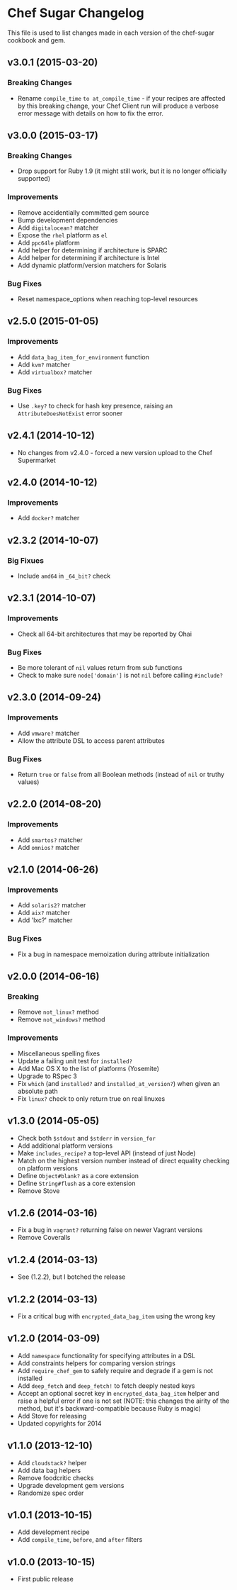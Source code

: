 Chef Sugar Changelog
=========================
This file is used to list changes made in each version of the chef-sugar cookbook and gem.

v3.0.1 (2015-03-20)
-------------------
### Breaking Changes
- Rename `compile_time` `to at_compile_time` - if your recipes are affected by
  this breaking change, your Chef Client run will produce a verbose error
  message with details on how to fix the error.

v3.0.0 (2015-03-17)
-------------------
### Breaking Changes
- Drop support for Ruby 1.9 (it might still work, but it is no longer officially supported)

### Improvements
- Remove accidentially committed gem source
- Bump development dependencies
- Add `digitalocean?` matcher
- Expose the `rhel` platform as `el`
- Add `ppc64le` platform
- Add helper for determining if architecture is SPARC
- Add helper for determining if architecture is Intel
- Add dynamic platform/version matchers for Solaris

### Bug Fixes
- Reset namespace_options when reaching top-level resources

v2.5.0 (2015-01-05)
-------------------
### Improvements
- Add `data_bag_item_for_environment` function
- Add `kvm?` matcher
- Add `virtualbox?` matcher

### Bug Fixes
- Use `.key?` to check for hash key presence, raising an `AttributeDoesNotExist`
  error sooner

v2.4.1 (2014-10-12)
-------------------
- No changes from v2.4.0 - forced a new version upload to the Chef Supermarket

v2.4.0 (2014-10-12)
-------------------
### Improvements
- Add `docker?` matcher

v2.3.2 (2014-10-07)
-------------------
### Big Fixues
- Include `amd64` in `_64_bit?` check

v2.3.1 (2014-10-07)
-------------------
### Improvements
- Check all 64-bit architectures that may be reported by Ohai

### Bug Fixes
- Be more tolerant of `nil` values return from sub functions
- Check to make sure `node['domain']` is not `nil` before calling `#include?`

v2.3.0 (2014-09-24)
-------------------
### Improvements
- Add `vmware?` matcher
- Allow the attribute DSL to access parent attributes

### Bug Fixes
- Return `true` or `false` from all Boolean methods (instead of `nil` or truthy values)

v2.2.0 (2014-08-20)
-------------------
### Improvements
- Add `smartos?` matcher
- Add `omnios?` matcher

v2.1.0 (2014-06-26)
-------------------
### Improvements
- Add `solaris2?` matcher
- Add `aix?` matcher
- Add 'lxc?' matcher

### Bug Fixes
- Fix a bug in namespace memoization during attribute initialization

v2.0.0 (2014-06-16)
-------------------
### Breaking
- Remove `not_linux?` method
- Remove `not_windows?` method

### Improvements
- Miscellaneous spelling fixes
- Update a failing unit test for `installed?`
- Add Mac OS X to the list of platforms (Yosemite)
- Upgrade to RSpec 3
- Fix `which` (and `installed?` and `installed_at_version?`) when given an absolute path
- Fix `linux?` check to only return true on real linuxes

v1.3.0 (2014-05-05)
-------------------
- Check both `$stdout` and `$stderr` in `version_for`
- Add additional platform versions
- Make `includes_recipe?` a top-level API (instead of just Node)
- Match on the highest version number instead of direct equality checking on platform versions
- Define `Object#blank?` as a core extension
- Define `String#flush` as a core extension
- Remove Stove

v1.2.6 (2014-03-16)
-------------------
- Fix a bug in `vagrant?` returning false on newer Vagrant versions
- Remove Coveralls

v1.2.4 (2014-03-13)
-------------------
- See (1.2.2), but I botched the release

v1.2.2 (2014-03-13)
-------------------
- Fix a critical bug with `encrypted_data_bag_item` using the wrong key

v1.2.0 (2014-03-09)
-------------------
- Add `namespace` functionality for specifying attributes in a DSL
- Add constraints helpers for comparing version strings
- Add `require_chef_gem` to safely require and degrade if a gem is not installed
- Add `deep_fetch` and `deep_fetch!` to fetch deeply nested keys
- Accept an optional secret key in `encrypted_data_bag_item` helper and raise a helpful error if one is not set (NOTE: this changes the airity of the method, but it's backward-compatible because Ruby is magic)
- Add Stove for releasing
- Updated copyrights for 2014

v1.1.0 (2013-12-10)
-------------------
- Add `cloudstack?` helper
- Add data bag helpers
- Remove foodcritic checks
- Upgrade development gem versions
- Randomize spec order

v1.0.1 (2013-10-15)
-------------------
- Add development recipe
- Add `compile_time`, `before`, and `after` filters

v1.0.0 (2013-10-15)
-------------------
- First public release
